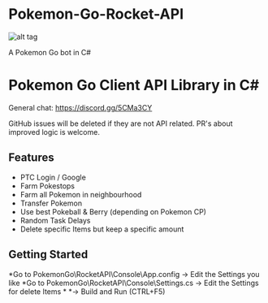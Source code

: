 # Pokemon-Go-Rocket-API

![alt tag](https://github.com/Spegeli/Pokemon-Go-Rocket-API/blob/master/Screenshot.png)

A Pokemon Go bot in C#

# Pokemon Go Client API Library in C# #

General chat: https://discord.gg/5CMa3CY

GitHub issues will be deleted if they are not API related. PR's about improved logic is welcome.

## Features
* PTC Login / Google
* Farm Pokestops
* Farm all Pokemon in neighbourhood
* Transfer Pokemon
* Use best Pokeball & Berry (depending on Pokemon CP)
* Random Task Delays
* Delete specific Items but keep a specific amount

## Getting Started
*Go to PokemonGo\RocketAPI\Console\App.config -> Edit the Settings you like 
*Go to PokemonGo\RocketAPI\Console\Settings.cs -> Edit the Settings for delete Items
*
*-> Build and Run (CTRL+F5)

